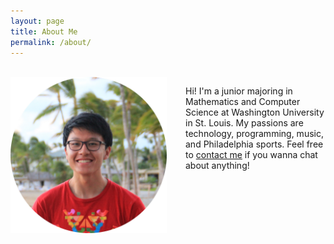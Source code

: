 ```yaml
---
layout: page
title: About Me
permalink: /about/
---
```


<br/>
<img src="/assets/profile.jpg" alt="This is me." style="width: 250px; float: left; padding-right: 30px;"/> 


Hi! I'm a junior majoring in Mathematics and Computer Science at Washington University in St. Louis. My passions are technology, programming, music, and Philadelphia sports. Feel free to [contact me](http://danielni.me/contact) if you wanna chat about anything!
